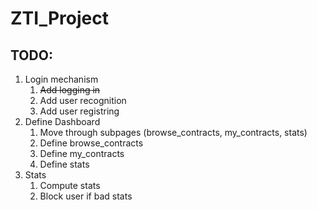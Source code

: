 # ZTI_Project

## TODO:
1) Login mechanism
    1) ~~Add logging in~~
    2) Add user recognition
    3) Add user registring
2) Define Dashboard
    1) Move through subpages (browse_contracts, my_contracts, stats)
    2) Define browse_contracts
    3) Define my_contracts
    4) Define stats
3) Stats
    1) Compute stats
    2) Block user if bad stats
